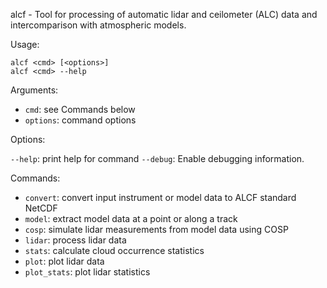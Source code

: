 
alcf - Tool for processing of automatic lidar and ceilometer (ALC) data
and intercomparison with atmospheric models.

Usage:

    alcf <cmd> [<options>]
    alcf <cmd> --help

Arguments:

- `cmd`: see Commands below
- `options`: command options

Options:

`--help`: print help for command
`--debug`: Enable debugging information.

Commands:

- `convert`: convert input instrument or model data to ALCF standard NetCDF
- `model`: extract model data at a point or along a track
- `cosp`: simulate lidar measurements from model data using COSP
- `lidar`: process lidar data
- `stats`: calculate cloud occurrence statistics
- `plot`: plot lidar data
- `plot_stats`: plot lidar statistics
	